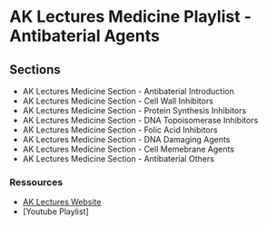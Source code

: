 # AK Lectures Medicine Playlist - Antibaterial Agents

## Sections

- AK Lectures Medicine Section - Antibaterial Introduction
- AK Lectures Medicine Section - Cell Wall Inhibitors
- AK Lectures Medicine Section - Protein Synthesis Inhibitors
- AK Lectures Medicine Section - DNA Topoisomerase Inhibitors
- AK Lectures Medicine Section - Folic Acid Inhibitors
- AK Lectures Medicine Section - DNA Damaging Agents
- AK Lectures Medicine Section - Cell Memebrane Agents
- AK Lectures Medicine Section - Antibaterial Others

### Ressources

- [AK Lectures Website](https://aklectures.com/subject/medical/pharmacology/antibacterial-agents)
- [Youtube Playlist]
